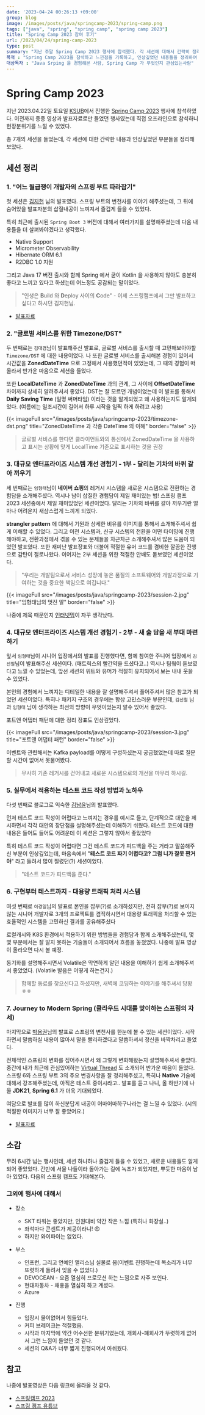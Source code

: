 ```yaml
---
date: '2023-04-24 00:26:13 +09:00'
group: blog
image: /images/posts/java/springcamp-2023/spring-camp.png
tags: ["java", "spring", "spring camp", "spring camp 2023"]
title: "Spring Camp 2023 참여 후기"
url: /2023/04/24/spring-camp-2023
type: post
summary: "지난 주말 Spring Camp 2023 행사에 참석했다. 각 세션에 대해서 간략히 정리해보고, 참여 후기를 작성해보았다."
목적 : "Spring Camp 2023을 참석하고 느낀점을 기록하고, 인상깊었던 내용들을 정리하여 소개한다."
대상독자 : "Java Srping 을 경험해본 사람, Spring Camp 가 무엇인지 관심있는사람"
---
```


# Spring Camp 2023

지난 2023.04.22일 토요일 [KSUB](https://www.ksug.org/)에서 진행한 [Spring Camp 2023](https://springcamp.ksug.org/2023/) 행사에 참석하였다. 이전까지 종종 영상과 발표자료로만 들었던 행사였는데
직접 오프라인으로 참석하니 현장분위기를 느낄 수 있었다.
 
총 7개의 세션을 들었는데, 각 세션에 대한 간략한 내용과 인상깊었던 부분들을 정리해보았다. 
 
## 세션 정리

### 1. "어느 월급쟁이 개발자의 스프링 부트 따라잡기"

첫 세션은 [김지헌](https://twitter.com/ihoneymon) 님의 발표였다. 스프링 부트의 변천사를 이야기 해주셨는데, 그 뒤에 숨어있을 발표자분의 삽질내공이 느껴져서 즐겁게 들을 수 있었다.

특히 최근에 출시된 `Spring Boot 3` 버전에 대해서 여러가지를 설명해주셨는데 다음 내용들을 더 살펴봐야겠다고 생각했다.  

- Native Support
- Micrometer Observability
- Hibernate ORM 6.1
- R2DBC 1.0 지원 

그리고 Java 17 버전 출시와 함께 Spring 에서 굳이 Kotlin 을 사용하지 않아도 충분히 좋다고 느끼고 있다고 하셨는데 어느정도 공감되는 말이었다. 

> "인생은 **B**uild 와 **D**eploy 사이의 **C**ode" - 이제 스프링캠프에서 그만 발표하고 싶다고 하시던 김지헌님.

* [발표자료](https://docs.google.com/presentation/d/1C_kFzPHSqxe50DG46x4u_y12Xwl7jih0JB8Ygw3KJlw/edit?fbclid=IwAR0Cw9B8uVyUljpi44rFmEsQnEJ8b9FNT0LzDmc4IruZRZZdbPtbb6Iunvw#slide=id.p)

### 2. "글로벌 서비스를 위한 Timezone/DST"

두 번째로는 `김대겸`님이 발표해주신 발표로, 글로벌 서비스를 출시할 때 고민해보아야할 `Timezone/DST` 에 대한 내용이었다. 나 또한 글로벌 서비스를 출시해본 경험이 있어서
시간값을 **ZonedDateTime** 으로 고정해서 사용했던적이 있었는데, 그 때의 경험이 떠올라서 반가운 마음으로 세션을 들었다.

또한 **LocalDateTime** 과 **ZonedDateTime** 과의 관계, 그 사이에 **OffsetDateTime** 차이까지 상세히 알려주셔서 좋았다. DST는 잘 모르던 개념이었는데 
이 발표를 통해서 **Daily Saving Time** (일명 써머타임) 이라는 것을 알게되었고 왜 사용하는지도 알게되었다. (여름에는 일조시간이 길어서 하루 시작을 일찍 하게 하려고 사용)

{{< imageFull src="/images/posts/java/springcamp-2023/timezone-dst.png" title="ZonedDateTime 과 각종 DateTime 의 이해" border="false" >}}

> 글로벌 서비스를 한다면 클라이언트와의 통신에서 ZonedDateTime 을 사용하고 표시는 상황에 맞게 LocalTime 기준으로 표시하는 것을 권장 

### 3. 대규모 엔터프라이즈 시스템 개선 경험기 - 1부 - 달리는 기차의 바퀴 갈아 끼우기

세 번째로는 `임형태`님이 **네이버 쇼핑**의 레거시 시스템을 새로운 시스템으로 전환하는 경험담을 소개해주셨다. 역시나 남이 삽질한 경험담이 제일 재미있는 법!
스프링 캠프 2023 세션중에서 제일 재미있었던 세션이었다. 달리는 기차의 바퀴를 갈아 끼우기란 얼마나 어려운지 새삼스럽게 느끼게 되었다. 

**strangler pattern** 에 대해서 기원과 상세한 비유를 이미지를 통해서 소개해주셔서 쉽게 이해할 수 있었다. 그리고 이전 시스템과, 신규 시스템의 전환을 어떤 타이밍에 진행해야하고, 전환과정에서 겪을 수 있는 문제들을 차근차근 소개해주셔서 많은 도움이 되었던 발표였다.
또한 재미난 발표장표와 더불어 적절한 유머 코드를 겸비한 깔끔한 진행으로 감탄이 절로나왔다. 이어지는 2부 세션을 위한 적절한 안배도 돋보였던 세션이었다. 

> "우리는 개발팀으로서 서비스 성장에 놓은 품질의 소프트웨어와 개발과정으로 기여하는 것을 중요한 책임으로 여깁니다."

{{< imageFull src="/images/posts/java/springcamp-2023/session-2.jpg" title="임형태님의 멋진 말" border="false" >}}

나중에 제목 때문인지 [인터넷밈](https://www.youtube.com/embed/75wa8Lx4yc4)이 자꾸 생각났다.

### 4. 대규모 엔터프라이즈 시스템 개선 경험기 - 2부 - 새 술 담을 새 부대 마련하기

앞서 `임형태`님이 시니어 입장에서의 발표를 진행했다면, 함께 참여한 주니어 입장에서 `김선철`님이 발표해주신 세션이다. (매트릭스의 빨간약을 드셨다고..) 역시나 팀웤이 돋보였다고 느낄 수 있었는데, 
앞선 세션의 위트와 유머가 적절히 유지되어서 보는 내내 웃을 수 있었다. 

본인의 경험에서 느껴지는 디테일한 내용을 잘 설명해주셔서 풀어주셔서 많은 참고가 되었던 세션이었다.
특히나 패키지 구조의 경우에는 항상 고민스러운 부분인데, `김선철` 님과 `임형태` 님이 생각하는 최선의 방향이 무엇이었는지 알수 있어서 좋았다. 

포트앤 어댑터 패턴에 대한 정리 장표도 인상깊었다.

{{< imageFull src="/images/posts/java/springcamp-2023/session-3.jpg" title="포트앤 어댑터 패턴" border="false" >}}

이벤트와 관련해서는 Kafka payload를 어떻게 구성하셨는지 궁금했었는데 따로 질문할 시간이 없어서 못물어봤다.

> 무사히 기존 레거시를 걷어내고 새로운 시스템으로의 개선을 마무리 하시길.

### 5. 실무에서 적용하는 테스트 코드 작성 방법과 노하우

다섯 번째로 블로그로 익숙한 [김남윤](https://cheese10yun.github.io/)님의 발표였다.  

먼저 테스트 코드 작성이 어렵다고 느껴지는 경우를 예시로 들고, 단계적으로 대안을 제시하면서 각각 대안의 장단점을 설명해주셨는데 이해하기 쉬웠다.
테스트 코드에 대한 내용은 들어도 들어도 어려운데 이 세션은 그렇지 않아서 좋았었다

특히 테스트 코드 작성이 어렵다면 그건 테스트 코드가 피드백을 주는 거라고 말씀해주신 부분이 인상깊었는데, 
마음속에서 "**테스트 코드 짜기 어렵다고? 그럼 니가 잘못 짠거야**" 라고 들려서 많이 찔렸던(?) 세션이었다.

> "테스트 코드가 피드백을 준다."

### 6. 구현부터 테스트까지 - 대용량 트래픽 처리 시스템

여섯 번째로 `이경일`님의 발표로 본인을 잡부(?)로 소개하셨지만, 전혀 잡부(?)로 보이지 않는 시니어 개발자로 3개의 프로젝트를 겸직하시면서 대용량 트래픽을 처리할 수 있는 효율적인 시스템을 고민하신 결과를 공유해주셨다

로컬캐시와 K8S 환경에서 적용하기 위한 방법들을 경험담과 함께 소개해주셨는데, 몇몇 부분에서는 잘 알지 못하는 기술들이 소개되어서 흐름을 놓쳤었다. 나중에 발표 영상이 올라오면 다시 볼 예정.

동기화를 설명해주시면서 Volatile은 막연하게 알던 내용을 이해하기 쉽게 소개해주셔서 좋았었다. (Volatile 발음은 어떻게 하는건지.)

> 함께할 동료를 찾으신다고 하셨지만, 새벽에 코딩하는 이야기를 해주셔서 당황 ㅎㅎ

### 7. Journey to Modern Spring (클라우드 시대를 맞이하는 스프링의 자세)

마지막으로 [박용권](https://arawn.github.io/)님의 발표로 스프링의 변천사를 한눈에 볼 수 있는 세션이었다. 시작하면서 말씀하실 내용이 많아서 말을 빨리하겠다고 말씀하셔서 정신을 바짝차리고 들었다.

전체적인 스프링의 변화를 짚어주시면서 왜 그렇게 변화해왔는지 설명해주셔서 좋았다. 중간에 내가 최근에 관심있어하는 [Virtual Thread](/2023/04/17/java-virtual-threads-1/) 도 소개되어 반가운 마음이 들었다.
스프링 6와 스프링 부트 3의 주요 변경사항을 잘 정리해주셨고, 특히나 **Native** 기술에 대해서 강조해주셨는데, 아직은 테스트 중이시라고.. 발표를 듣고 나니, 올 하반기에 나올 **JDK21**, **Spring 6.1** 가 더욱 기대되었다.

여담으로 발표를 많이 하신분답게 내공이 어마어마하구나라는 걸 느낄 수 있었다. (시의적절한 이미지가 너무 잘 좋았어요.)

- [발표자료](https://speakerdeck.com/arawn/journey-to-modern-spring)

## 소감

무려 6시간 넘는 행사인데, 세션 하나하나 즐겁게 들을 수 있었고, 새로운 내용들도 알게되어 좋았었다. 간만에 서울 나들이라 돌아가는 길에 녹초가 되었지만, 뿌듯한 마음이 남아 있었다.
다음의 스프링 캠프도 기대해본다.

### 그외에 행사에 대해서

* 장소
  - SKT 타워는 좋았지만, 인원대비 약간 작은 느낌 (특히나 화장실..)
  - 좌석마다 콘센트가 제공이라니! 😍
  - 하지만 와이파이는 없었다.

* 부스
  - 인프런, 그리고 연예인 앨리스님 실물로 봄(이벤트 진행하는데 목소리가 너무 또렷하게 들려서 잊을 수 없었다.)
  - DEVOCEAN - 요즘 열심히 프로모션 하는 느낌으로 자주 보인다. 
  - 현대자동차 - 채용을 열심히 하고 계셨다. 
  - Azure 

* 진행 
  - 입장시 물이없어서 힘들었다.
  - 커피 브레이크는 적절했음.
  - 시작과 마지막에 약간 어수선한 분위기였는데, 개회사-폐회사가 뚜렷하게 없어서 그런 느낌이 들었던 것 같다.
  - 세션의 Q&A가 너무 짧게 진행되어서 아쉬웠다.


## 참고 

나중에 발표영상은 다음 링크에 올라올 것 같다.

- [스프링캠프 2023](https://springcamp.ksug.org/2023/)
- [스프링 캠프 유튜브](https://www.youtube.com/@springcampkr)
